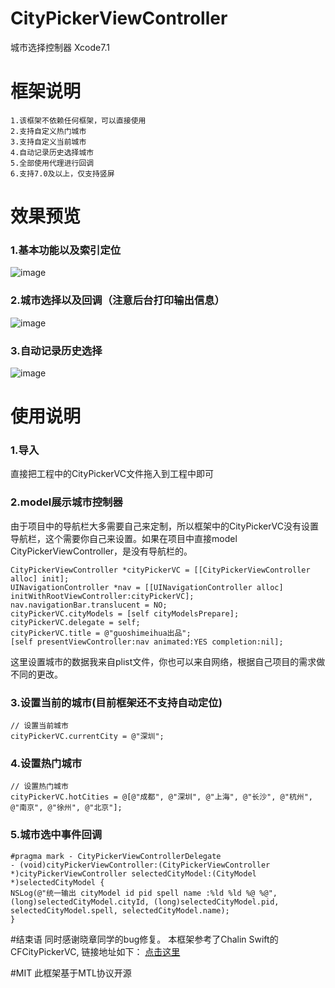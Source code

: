 # CityPickerViewController
城市选择控制器
Xcode7.1

# 框架说明
    1.该框架不依赖任何框架，可以直接使用
    2.支持自定义热门城市
    3.支持自定义当前城市
    4.自动记录历史选择城市
    5.全部使用代理进行回调
    6.支持7.0及以上，仅支持竖屏
    
    
# 效果预览
### 1.基本功能以及索引定位
![image](https://github.com/guoshimeihua/CityPickerViewController/blob/master/CityPickerViewController/demo16.gif)


### 2.城市选择以及回调（注意后台打印输出信息）
![image](https://github.com/guoshimeihua/CityPickerViewController/blob/master/CityPickerViewController/demo17.gif)


### 3.自动记录历史选择
![image](https://github.com/guoshimeihua/CityPickerViewController/blob/master/CityPickerViewController/demo18.gif)


# 使用说明
### 1.导入
直接把工程中的CityPickerVC文件拖入到工程中即可
        
### 2.model展示城市控制器
由于项目中的导航栏大多需要自己来定制，所以框架中的CityPickerVC没有设置导航栏，这个需要你自己来设置。如果在项目中直接model CityPickerViewController，是没有导航栏的。
        
    CityPickerViewController *cityPickerVC = [[CityPickerViewController alloc] init];
    UINavigationController *nav = [[UINavigationController alloc] initWithRootViewController:cityPickerVC];
    nav.navigationBar.translucent = NO;
    cityPickerVC.cityModels = [self cityModelsPrepare];
    cityPickerVC.delegate = self;
    cityPickerVC.title = @"guoshimeihua出品";
    [self presentViewController:nav animated:YES completion:nil];
这里设置城市的数据我来自plist文件，你也可以来自网络，根据自己项目的需求做不同的更改。


### 3.设置当前的城市(目前框架还不支持自动定位)
    // 设置当前城市
    cityPickerVC.currentCity = @"深圳";
    
    
### 4.设置热门城市
    // 设置热门城市
    cityPickerVC.hotCities = @[@"成都", @"深圳", @"上海", @"长沙", @"杭州", @"南京", @"徐州", @"北京"];
    
    
### 5.城市选中事件回调
    #pragma mark - CityPickerViewControllerDelegate
    - (void)cityPickerViewController:(CityPickerViewController *)cityPickerViewController selectedCityModel:(CityModel *)selectedCityModel {
    NSLog(@"统一输出 cityModel id pid spell name :%ld %ld %@ %@", (long)selectedCityModel.cityId, (long)selectedCityModel.pid, selectedCityModel.spell, selectedCityModel.name);
    }
    
    
#结束语
    同时感谢晓章同学的bug修复。
    本框架参考了Chalin Swift的CFCityPickerVC, 链接地址如下：
[点击这里](https://github.com/CharlinFeng/CFCityPickerVC)



#MIT
此框架基于MTL协议开源

